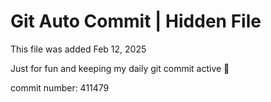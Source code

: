 # Git Auto Commit | Hidden File

This file was added Feb 12, 2025

Just for fun and keeping my daily git commit active 🤪

commit number: 411479
